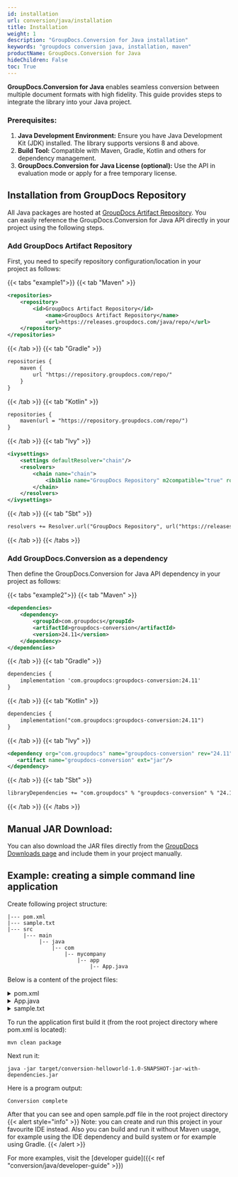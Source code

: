 ```yaml
---
id: installation
url: conversion/java/installation
title: Installation
weight: 1
description: "GroupDocs.Conversion for Java installation"
keywords: "groupdocs conversion java, installation, maven"
productName: GroupDocs.Conversion for Java
hideChildren: False
toc: True
---
```



**GroupDocs.Conversion for Java** enables seamless conversion between multiple document formats with high fidelity. This guide provides steps to integrate the library into your Java project.

### Prerequisites:

1. **Java Development Environment:** Ensure you have Java Development Kit (JDK) installed. The library supports versions 8 and above.
2. **Build Tool:** Compatible with Maven, Gradle, Kotlin and others for dependency management.
3. **GroupDocs.Conversion for Java License (optional):** Use the API in evaluation mode or apply for a free temporary license.

## Installation from GroupDocs Repository

All Java packages are hosted at [GroupDocs Artifact Repository](https://repository.groupdocs.com/). You can easily reference the GroupDocs.Conversion for Java API directly in your project using the following steps.

### Add GroupDocs Artifact Repository

First, you need to specify repository configuration/location in your project as follows:

{{< tabs "example1">}}
{{< tab "Maven" >}}
```xml
<repositories>
	<repository>
		<id>GroupDocs Artifact Repository</id>
        	<name>GroupDocs Artifact Repository</name>
        	<url>https://releases.groupdocs.com/java/repo/</url>
	</repository>
</repositories>
```
{{< /tab >}}
{{< tab "Gradle" >}}
```xml
repositories {
    maven {
        url "https://repository.groupdocs.com/repo/"
    }
}
```
{{< /tab >}}
{{< tab "Kotlin" >}}
```xml
repositories {
    maven(url = "https://repository.groupdocs.com/repo/")
}
```
{{< /tab >}}
{{< tab "Ivy" >}}
```xml
<ivysettings>
    <settings defaultResolver="chain"/>
    <resolvers>
        <chain name="chain">
            <ibiblio name="GroupDocs Repository" m2compatible="true" root="https://releases.groupdocs.com/java/repo/"/>
        </chain>
    </resolvers>
</ivysettings>
```
{{< /tab >}}
{{< tab "Sbt" >}}
```xml
resolvers += Resolver.url("GroupDocs Repository", url("https://releases.groupdocs.com/java/repo/"))
```
{{< /tab >}}
{{< /tabs >}}

### Add GroupDocs.Conversion as a dependency

Then define the GroupDocs.Conversion for Java API dependency in your project as follows:

{{< tabs "example2">}}
{{< tab "Maven" >}}
```xml
<dependencies>
    <dependency>
        <groupId>com.groupdocs</groupId>
        <artifactId>groupdocs-conversion</artifactId>
        <version>24.11</version>
    </dependency>
</dependencies>
```
{{< /tab >}}
{{< tab "Gradle" >}}
```xml
dependencies {
    implementation 'com.groupdocs:groupdocs-conversion:24.11'
}
```
{{< /tab >}}
{{< tab "Kotlin" >}}
```xml
dependencies {
    implementation("com.groupdocs:groupdocs-conversion:24.11")
}
```
{{< /tab >}}
{{< tab "Ivy" >}}
```xml
<dependency org="com.groupdocs" name="groupdocs-conversion" rev="24.11">
   <artifact name="groupdocs-conversion" ext="jar"/>
</dependency>
```
{{< /tab >}}
{{< tab "Sbt" >}}
```xml
libraryDependencies += "com.groupdocs" % "groupdocs-conversion" % "24.11"
```
{{< /tab >}}
{{< /tabs >}}

## Manual JAR Download:

You can also download the JAR files directly from the [GroupDocs Downloads page](https://releases.groupdocs.com/java/repo/com/groupdocs/groupdocs-conversion/) and include them in your project manually.

## Example: creating a simple command line application

Create following project structure:

```
|--- pom.xml
|--- sample.txt
|--- src
     |--- main
          |-- java
              |-- com
                  |-- mycompany
                      |-- app
                          |-- App.java
```

Below is a content of the project files:

<details>
<summary>pom.xml</summary>

```xml
<?xml version="1.0" encoding="UTF-8"?>

<project xmlns="http://maven.apache.org/POM/4.0.0" xmlns:xsi="http://www.w3.org/2001/XMLSchema-instance"
         xsi:schemaLocation="http://maven.apache.org/POM/4.0.0 http://maven.apache.org/xsd/maven-4.0.0.xsd">
    <modelVersion>4.0.0</modelVersion>

    <groupId>com.mycompany.app</groupId>
    <artifactId>conversion-helloworld</artifactId>
    <version>1.0-SNAPSHOT</version>

    <name>conversion-helloworld</name>

    <properties>
        <project.build.sourceEncoding>UTF-8</project.build.sourceEncoding>
        <maven.compiler.source>1.8</maven.compiler.source>
        <maven.compiler.target>1.8</maven.compiler.target>
    </properties>

    <dependencies>
        <dependency>
            <groupId>com.groupdocs</groupId>
            <artifactId>groupdocs-conversion</artifactId>
            <version>24.11</version>
        </dependency>
    </dependencies>

    <build>
        <plugins>

            <plugin>
                <artifactId>maven-assembly-plugin</artifactId>
                <executions>
                    <execution>
                        <phase>package</phase>
                        <goals>
                            <goal>single</goal>
                        </goals>
                    </execution>
                </executions>
                <configuration>
                    <archive>
                        <manifest>
                            <mainClass>com.mycompany.app.App</mainClass>
                            <addDefaultImplementationEntries>true</addDefaultImplementationEntries>
                            <addDefaultSpecificationEntries>true</addDefaultSpecificationEntries>
                        </manifest>
                        <manifestEntries>
                            <Specification-Vendor>My Company</Specification-Vendor>
                            <Implementation-Vendor>My Company</Implementation-Vendor>
                        </manifestEntries>
                    </archive>
                    <descriptorRefs>
                        <descriptorRef>jar-with-dependencies</descriptorRef>
                    </descriptorRefs>
                </configuration>
            </plugin>
        </plugins>
    </build>

    <repositories>
        <repository>
            <id>GroupDocs Artifact Repository</id>
            <name>GroupDocs Artifact Repository</name>
            <url>https://releases.groupdocs.com/java/repo/</url>
        </repository>
    </repositories>
</project>

```

</details>

<details>
<summary>App.java</summary>

```java
package com.mycompany.app;

import com.groupdocs.conversion.Converter;
import com.groupdocs.conversion.options.convert.PdfConvertOptions;

/**
 * Hello world!
 */
public class App {
    public static void main(String[] args) {
        try (Converter converter = new Converter("sample.txt")) {
            converter.convert("sample.pdf", new PdfConvertOptions());
        }
        System.out.println("Conversion complete");
    }
}
```

</details>


<details>
<summary>sample.txt</summary>

```
Sample text
```

</details>

To run the application first build it (from the root project directory where pom.xml is located):

```
mvn clean package
```

Next run it:

```
java -jar target/conversion-helloworld-1.0-SNAPSHOT-jar-with-dependencies.jar
```

Here is a program output:

```
Conversion complete
```

After that you can see and open sample.pdf file in the root project directory
{{< alert style="info" >}}
Note: you can create and run this project in your favourite IDE instead. Also you can build and run it without Maven usage, for example using the IDE dependency and build system or for example using Gradle.
{{< /alert >}}

For more examples, visit the [developer guide]({{< ref "conversion/java/developer-guide" >}})
